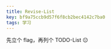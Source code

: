 ```yaml
---
title: Revise-List
key: bf9a75ccb9d57f6f8cb2bec4142c7ba0
tags: 学习
---
```


先立个 flag，再列个 TODO-List 😐

<!--more-->

